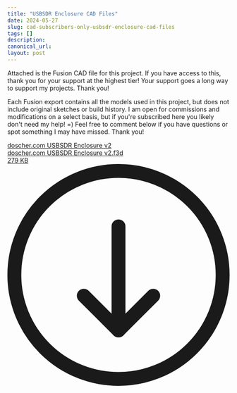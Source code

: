 ```yaml
---
title: "USBSDR Enclosure CAD Files"
date: 2024-05-27
slug: cad-subscribers-only-usbsdr-enclosure-cad-files
tags: []
description: 
canonical_url: 
layout: post
---
```

<p>Attached is the Fusion CAD file for this project.  If you have access to this, thank you for your support at the highest tier!  Your support goes a long way to support my projects.  Thank you!</p><p>Each Fusion export contains all the models used in this project, but does not include original sketches or build history.  I am open for commissions and modifications on a select basis, but if you're subscribed here you likely don't need my help!  =)  Feel free to comment below if you have questions or spot something I may have missed.  Thank you!</p><div class="kg-card kg-file-card"><a class="kg-file-card-container" href="__GHOST_URL__/content/files/2024/05/doscher.com-USBSDR-Enclosure-v2.f3d" title="Download" download=""><div class="kg-file-card-contents"><div class="kg-file-card-title">doscher.com USBSDR Enclosure v2</div><div class="kg-file-card-caption"></div><div class="kg-file-card-metadata"><div class="kg-file-card-filename">doscher.com USBSDR Enclosure v2.f3d</div><div class="kg-file-card-filesize">279 KB</div></div></div><div class="kg-file-card-icon"><svg viewBox="0 0 24 24"><defs><style>.a{fill:none;stroke:currentColor;stroke-linecap:round;stroke-linejoin:round;stroke-width:1.5px;}</style></defs><title>download-circle</title><polyline class="a" points="8.25 14.25 12 18 15.75 14.25"></polyline><line class="a" x1="12" y1="6.75" x2="12" y2="18"></line><circle class="a" cx="12" cy="12" r="11.25"></circle></svg></div></a></div>
